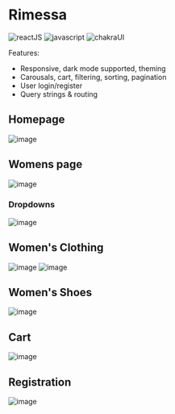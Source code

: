 # Rimessa

![reactJS](https://img.shields.io/badge/React-20232A?style=for-the-badge&logo=react&logoColor=61DAFB)
![javascript](https://img.shields.io/badge/JavaScript-323330?style=for-the-badge&logo=javascript&logoColor=F7DF1E)
![chakraUI](https://img.shields.io/badge/Chakra--UI-319795?style=for-the-badge&logo=chakra-ui&logoColor=white)

Features:

- Responsive, dark mode supported, theming
- Carousals, cart, filtering, sorting, pagination
- User login/register
- Query strings & routing

## Homepage

![image](https://user-images.githubusercontent.com/112859531/222204616-ecb97c0d-1ae3-43cd-8d66-bebdd5c14419.png)


## Womens page

![image](https://user-images.githubusercontent.com/112859531/222204214-395eeace-5ada-4d91-82bc-0e6675eaa836.png)

### Dropdowns

![image](https://user-images.githubusercontent.com/112859531/235865875-1a13926d-9217-431e-acbd-a31edab6b546.png)

## Women's Clothing

![image](https://user-images.githubusercontent.com/112859531/235865068-84236f9f-e585-4820-8213-8ca57ebbc676.png)
![image](https://user-images.githubusercontent.com/112859531/235866978-4bec48e4-eb20-47ba-a2fc-6b29c325cb78.png)

## Women's Shoes

![image](https://user-images.githubusercontent.com/112859531/235865169-031920bb-f8e6-4141-8fdc-c914f559f288.png)

## Cart

![image](https://user-images.githubusercontent.com/112859531/235866445-eacdfdc9-e99b-4892-920f-ebb43403c784.png)

## Registration

![image](https://user-images.githubusercontent.com/112859531/222205305-3c757f80-1114-4855-948b-a02d543c0e23.png)


